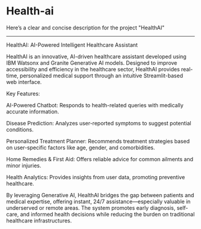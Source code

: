 # Health-ai
Here’s a clear and concise description for the project "HealthAI" 

---

HealthAI: AI-Powered Intelligent Healthcare Assistant

HealthAI is an innovative, AI-driven healthcare assistant developed using IBM Watsonx and Granite Generative AI models. Designed to improve accessibility and efficiency in the healthcare sector, HealthAI provides real-time, personalized medical support through an intuitive Streamlit-based web interface.

Key Features:

AI-Powered Chatbot: Responds to health-related queries with medically accurate information.

Disease Prediction: Analyzes user-reported symptoms to suggest potential conditions.

Personalized Treatment Planner: Recommends treatment strategies based on user-specific factors like age, gender, and comorbidities.

Home Remedies & First Aid: Offers reliable advice for common ailments and minor injuries.

Health Analytics: Provides insights from user data, promoting preventive healthcare.


By leveraging Generative AI, HealthAI bridges the gap between patients and medical expertise, offering instant, 24/7 assistance—especially valuable in underserved or remote areas. The system promotes early diagnosis, self-care, and informed health decisions while reducing the burden on traditional healthcare infrastructures.


